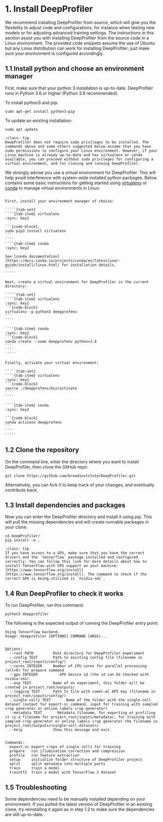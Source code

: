 # 1. Install DeepProfiler

We recommend installing DeepProfiler from source, which will give you the flexibility to adjust code and configurations, for
instance when testing new models or for adjusting advanced training settings. The instructions in this section assist you
with installing DeepProfiler from the source code in a Linux environment. The provided code snippets assume the use of Ubuntu but
any Linux distribution can work for installing DeepProfiler; just make sure your environment is configured accordingly.

## **1.1 Install python and choose an environment manager**

First, make sure that your python 3 installation is up-to-date. DeepProfiler runs in Python 3.6 or higher (Python 3.8 recommended).

To install python3 and pip:
```{code-block}
sudo apt-get install python3-pip
```

To update an existing installation:
```{code-block}
sudo apt update
```


```{admonition} Note
:class: tip
DeepProfiler does not require sudo privileges to be installed. The commands above and some others suggested below assume that you have sudo permissions to configure your Linux environment. However, if your Linux machine is already up-to-date and has virtualenv or conda available, you can proceed without sudo privileges for configuring a virtual environment, and for cloning and running DeepProfiler.
```

We strongly advise you use a virtual environment for DeepProfiler. This will help avoid interference with system-wide 
installed python packages. Below contains some basic instructions for getting started using [virtualenv](https://pypi.org/project/virtualenv/)
or [conda](https://docs.conda.io/projects/conda/en/latest/user-guide/install/linux.html) to manage virtual environments in Linux:

``````{dropdown} **Virtual environment quickstart instructions** 

First, install your environment manager of choice:

`````{tab-set}
````{tab-item} virtualenv
:sync: key1

```{code-block}
sudo pip3 install virtualenv
```
````
````{tab-item} conda
:sync: key2

See [conda documentation](https://docs.conda.io/projects/conda/en/latest/user-guide/install/linux.html) for installation details.
````
`````

Next, create a virtual environment for DeepProfiler in the current directory:

`````{tab-set}
````{tab-item} virtualenv
:sync: key1
```{code-block}
virtualenv -p python3 deepprofenv
```
````

````{tab-item} conda
:sync: key2
```{code-block}
conda create --name deepprofenv python=3.8 
```
````
`````

Finally, activate your virtual environment: 

`````{tab-set}
````{tab-item} virtualenv
:sync: key1
```{code-block}
source ./deepprofenv/bin/activate
```
````

````{tab-item} conda
:sync: key2

```{code-block}
conda activate deepprofenv
```
````
`````
``````


## **1.2 Clone the repository**

On the command line, enter the directory where you want to install DeepProfiler, then clone the GitHub repo:

```
git clone https://github.com/broadinstitute/DeepProfiler.git
```
Alternatively, you can fork it to keep track of your changes, and eventually contribute back.


## **1.3 Install dependencies and packages**

Now you can enter the DeepProfiler directory and install it using pip. This will pull the missing dependencies and will 
create runnable packages in your clone.
```
cd DeepProfiler/
pip install -e .
```

```{admonition} Note
:class: tip
If you have access to a GPU, make sure that you have the correct drivers and the `tensorflow` package installed and configured correctly. You can follow this link for more details about how to install TensorFlow with GPU support on your machine: [https://www.tensorflow.org/install](https://www.tensorflow.org/install). The command to check if the correct GPU is being utilized is `nvidia-smi`.
```

## **1.4 Run DeepProfiler to check it works**

To run DeepProfiler, run this command: 
```
python3 deepprofiler
```
The following is the expected output of running the DeepProfiler entry point:

```
Using TensorFlow backend.
Usage: deepprofiler [OPTIONS] COMMAND [ARGS]...


Options:
  --root PATH         Root directory for DeepProfiler experiment
  --config TEXT       Path to existing config file (filename in project_root/inputs/config/)
  --cores INTEGER     Number of CPU cores for parallel processing (all=0) for prepare command
  --gpu INTEGER          GPU device id (the id can be checked with nvidia-smi)
  --exp TEXT          Name of an experiment, this folder will be created in project_root/outputs/
  --logging TEXT      Path to file with comet.ml API key (filename in project_root/inputs/config/)
  --single-cells TEXT       Name of the folder with the single-cell dataset (output for export-sc command, input for training with sampled crop generator or online labels crop generator)
  --metadata TEXT	    Metadata filename, for exporting or profiling it is a filename for project_root/inputs/metadata/, for training with sampled crop generator or online labels crop generator the filename in project_root/outputs/<single-cell-dataset>/
  --help              Show this message and exit.


Commands:
  export-sc export crops of single cells for training
  prepare   run illumination correction and compression
  profile   run feature extraction
  setup     initialize folder structure of DeepProfiler project
  split     split metadata into multiple parts
  train     train a model
  traintf2  train a model with TensorFlow 2 dataset
```

## **1.5 Troubleshooting**

Some dependencies need to be manually installed depending on your environment. If you pulled the latest version of 
DeepProfiler in an existing clone, try reinstalling it again as in step 1.2 to make sure the dependencies are still up-to-date.

